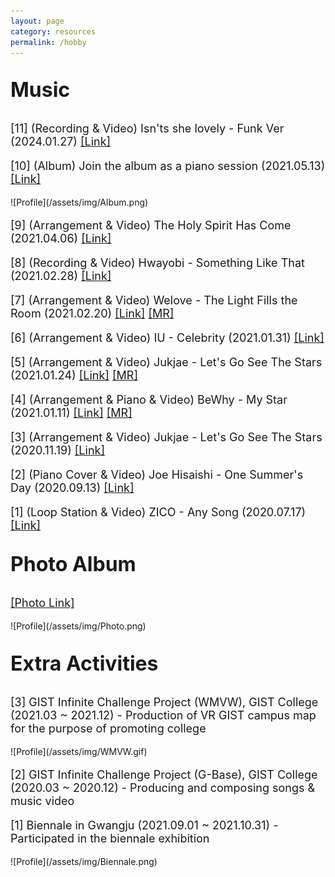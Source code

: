```yaml
---
layout: page
category: resources
permalink: /hobby
---
```


<div style="font-size: 32px;"><p>  <strong>Music</strong> </p></div>

<div style="font-size: 18px;"><p> 
[11] (Recording & Video) Isn'ts she lovely - Funk Ver (2024.01.27) <a href="https://www.youtube.com/watch?v=VWYnW5j7uwQ">[Link]</a>
</p></div>

<div style="font-size: 18px;"><p> 
[10] (Album) Join the album as a piano session (2021.05.13) <a href="https://www.genie.co.kr/detail/albumInfo?axnm=82039383">[Link]</a>
  </p></div>
![Profile](/assets/img/Album.png)
  
<div style="font-size: 18px;"><p> 
[9] (Arrangement & Video) The Holy Spirit Has Come (2021.04.06)  <a href="https://www.youtube.com/watch?v=sYqEER2HTB0">[Link]</a>
</p></div>

<div style="font-size: 18px;"><p> 
[8] (Recording & Video) Hwayobi - Something Like That (2021.02.28) <a href="https://www.youtube.com/watch?v=EhNlVuKVjSU">[Link]</a>
</p></div>

<div style="font-size: 18px;"><p> 
[7] (Arrangement & Video) Welove - The Light Fills the Room (2021.02.20) <a href="https://www.youtube.com/watch?v=3JL_b2j_74M">[Link]</a>  <a href="https://www.youtube.com/watch?v=qmhErsVbVLk">[MR]</a>
</p></div>

<div style="font-size: 18px;"><p> 
[6] (Arrangement & Video) IU - Celebrity (2021.01.31) <a href="https://youtu.be/-jJc5h2M20U">[Link]</a> 
</p></div>

<div style="font-size: 18px;"><p> 
[5] (Arrangement & Video) Jukjae - Let's Go See The Stars (2021.01.24) <a href="https://www.youtube.com/watch?v=7ZzfVkd9y-k&t=37s">[Link]</a>  <a href="https://www.youtube.com/watch?v=thHp55TDWk0">[MR]</a> 
</p></div>

<div style="font-size: 18px;"><p> 
[4] (Arrangement & Piano & Video) BeWhy - My Star (2021.01.11) <a href="https://www.youtube.com/watch?v=uuFAw0NxtpQ">[Link]</a>  <a href="https://www.youtube.com/watch?v=4z3EG4XRjAU">[MR]</a>
</p></div>

<div style="font-size: 18px;"><p> 
[3] (Arrangement & Video) Jukjae - Let's Go See The Stars (2020.11.19) <a href="https://www.youtube.com/watch?v=EhJDiCEFqWg">[Link]</a>
</p></div>

<div style="font-size: 18px;"><p> 
[2] (Piano Cover & Video) Joe Hisaishi - One Summer's Day (2020.09.13) <a href="https://youtu.be/iPtXkVuTBBU">[Link]</a> 
</p></div>

<div style="font-size: 18px;"><p> 
[1] (Loop Station & Video) ZICO - Any Song (2020.07.17) <a href="https://youtu.be/-6O83N8HiWM">[Link]</a> 
</p></div>

<div style="font-size: 32px;"><p>  <strong>Photo Album</strong> </p></div>

<div style="font-size: 18px;"><p> 
<a href="https://minwooseong.notion.site/Photo-Portfolio-a967e9c2178545a7b77d9c7129267535?pvs=4)">[Photo Link]</a> 
</p></div>
![Profile](/assets/img/Photo.png)


<div style="font-size: 32px;"><p>  <strong>Extra Activities</strong> </p></div>

<div style="font-size: 18px;"><p> 
[3] GIST Infinite Challenge Project (WMVW), GIST College (2021.03 ~ 2021.12)
- Production of VR GIST campus map for the purpose of promoting college
</p></div>
![Profile](/assets/img/WMVW.gif)

<div style="font-size: 18px;"><p> 
[2] GIST Infinite Challenge Project (G-Base), GIST College (2020.03 ~ 2020.12)
- Producing and composing songs & music video
</p></div>

<div style="font-size: 18px;"><p> 
[1] Biennale in Gwangju (2021.09.01 ~ 2021.10.31)
- Participated in the biennale exhibition
</p></div>
![Profile](/assets/img/Biennale.png)
